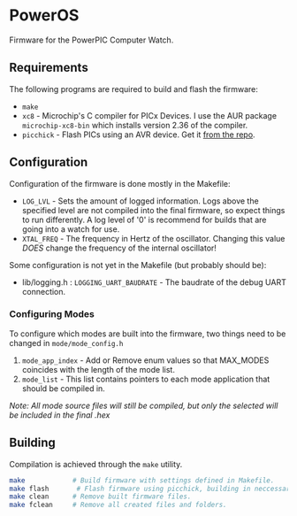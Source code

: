 # PowerOS #
Firmware for the PowerPIC Computer Watch.

## Requirements
The following programs are required to build and flash the firmware:
- `make`
- `xc8` - Microchip's C compiler for PICx Devices. I use the AUR package
`microchip-xc8-bin` which installs version 2.36 of the compiler.
- `picchick` - Flash PICs using an AVR device. Get it 
[from the repo](https://github.com/rex--/picchick).


## Configuration
Configuration of the firmware is done mostly in the Makefile:
- `LOG_LVL` - Sets the amount of logged information. Logs above the specified
level are not compiled into the final firmware, so expect things to run
differently. A log level of '0' is recommend for builds that are going into a
watch for use.
- `XTAL_FREQ` - The frequency in Hertz of the oscillator. Changing this value
_DOES_ change the frequency of the internal oscillator!

Some configuration is not yet in the Makefile (but probably should be):
- lib/logging.h : `LOGGING_UART_BAUDRATE` - The baudrate of the debug UART connection.

### Configuring Modes
To configure which modes are built into the firmware, two things need to be changed in `mode/mode_config.h`
1. `mode_app_index` - Add or Remove enum values so that MAX_MODES coincides with the length of the mode list.
2. `mode_list` - This list contains pointers to each mode application that should be compiled in.

_Note: All mode source files will still be compiled, but only the selected will be included in the final .hex_


## Building

Compilation is achieved through the `make` utility.
```sh
make            # Build firmware with settings defined in Makefile.
make flash       # Flash firmware using picchick, building in neccessary.
make clean      # Remove built firmware files.
make fclean     # Remove all created files and folders.
```